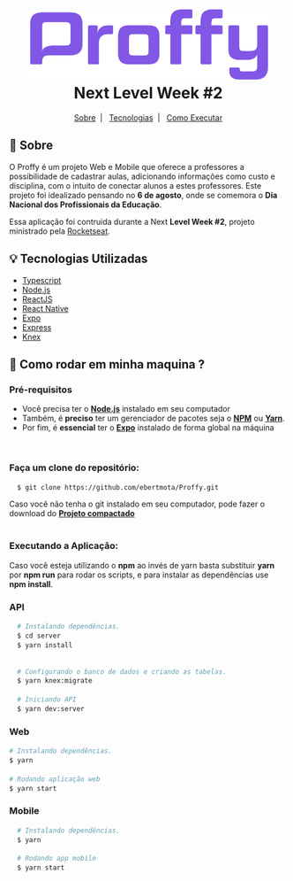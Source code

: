 
<h1 align="center">
  <img alt="Proffy" src="./web/src/assets/images/purple-logo.png" />
  <br> Next Level Week #2 </br>
</h1>


<p align="center">
  <a href="#pushpin-sobre">Sobre</a>&nbsp;&nbsp;|&nbsp;&nbsp;
  <a href="#bulb-tecnologias-utilizadas">Tecnologias</a>&nbsp;&nbsp;|&nbsp;&nbsp;
  <a href="#rocket-como-rodar-em-minha-maquina">Como Executar</a>
</p>



## :pushpin: Sobre

O Proffy é um projeto Web e Mobile que oferece a professores a possibilidade de cadastrar aulas, adicionando informações como custo e disciplina, com o intuito de conectar alunos a estes professores.
Este projeto foi idealizado pensando no **6 de agosto**, onde se comemora o **Dia Nacional dos Profissionais da Educação**.
  
Essa aplicação foi contruida durante a Next **Level Week #2**, projeto ministrado pela [Rocketseat](https://rocketseat.com.br/).

## :bulb: Tecnologias Utilizadas

-  [Typescript](https://www.typescriptlang.org/)
-  [Node.js](https://nodejs.org/en/)
-  [ReactJS](https://reactjs.org/)
-  [React Native](http://facebook.github.io/react-native/)
-  [Expo](https://expo.io/)
-  [Express](https://expressjs.com/)
-  [Knex](http://knexjs.org/)

## :rocket: Como rodar em minha maquina ?

### **Pré-requisitos**

  - Você precisa ter o **[Node.js](https://nodejs.org/en/)** instalado em seu computador
  - Também, é **preciso** ter um gerenciador de pacotes seja o **[NPM](https://www.npmjs.com/)** ou **[Yarn](https://yarnpkg.com/)**.
  - Por fim, é **essencial** ter o **[Expo](https://expo.io/)** instalado de forma global na máquina

<br />

### Faça um clone do repositório:

```sh
  $ git clone https://github.com/ebertmota/Proffy.git
```

Caso você não tenha o git instalado em seu computador, pode fazer o download do **[Projeto compactado](https://github.com/ebertmota/Proffy/archive/master.zip)**
<br />
<br />

### Executando a Aplicação:
  Caso você esteja utilizando o **npm** ao invés de yarn basta substituir **yarn** por **npm run** para rodar os scripts, e para instalar as dependências use **npm install**.
  ### API
  ```sh
    # Instalando dependências.
    $ cd server
    $ yarn install
    
  ```
  ```sh
    # Configurando o banco de dados e criando as tabelas.
    $ yarn knex:migrate
  
    # Iniciando API
    $ yarn dev:server
  ```
  ### Web
  ```sh
  # Instalando dependências.
  $ yarn
  
  # Rodando aplicação web
  $ yarn start
  ```
  
  ### Mobile
  ```sh
    # Instalando dependências.
    $ yarn
    
    # Rodando app mobile
    $ yarn start
  ```
